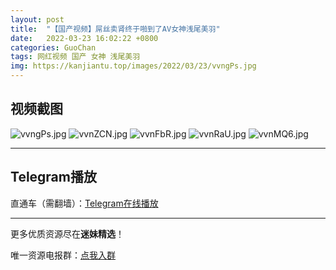```yaml
---
layout: post
title:  "【国产视频】屌丝卖肾终于啪到了AV女神浅尾美羽"
date:   2022-03-23 16:02:22 +0800
categories: GuoChan
tags: 网红视频 国产 女神 浅尾美羽
img: https://kanjiantu.top/images/2022/03/23/vvngPs.jpg
---
```



## 视频截图

![vvngPs.jpg](https://kanjiantu.top/images/2022/03/23/vvngPs.jpg)
![vvnZCN.jpg](https://kanjiantu.top/images/2022/03/23/vvnZCN.jpg)
![vvnFbR.jpg](https://kanjiantu.top/images/2022/03/23/vvnFbR.jpg)
![vvnRaU.jpg](https://kanjiantu.top/images/2022/03/23/vvnRaU.jpg)
![vvnMQ6.jpg](https://kanjiantu.top/images/2022/03/23/vvnMQ6.jpg)

* * *
## Telegram播放

直通车（需翻墙）：[Telegram在线播放](https://t.me/mimeijingxuan/208)

* * *
更多优质资源尽在**迷妹精选**！

唯一资源电报群：[点我入群](https://t.me/mimeijingxuan)


